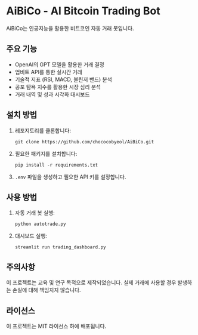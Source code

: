 # AiBiCo - AI Bitcoin Trading Bot

AiBiCo는 인공지능을 활용한 비트코인 자동 거래 봇입니다.

## 주요 기능

- OpenAI의 GPT 모델을 활용한 거래 결정
- 업비트 API를 통한 실시간 거래
- 기술적 지표 (RSI, MACD, 볼린저 밴드) 분석
- 공포 탐욕 지수를 활용한 시장 심리 분석
- 거래 내역 및 성과 시각화 대시보드

## 설치 방법

1. 레포지토리를 클론합니다:
   ```
   git clone https://github.com/chococobyeol/AiBiCo.git
   ```

2. 필요한 패키지를 설치합니다:
   ```
   pip install -r requirements.txt
   ```

3. `.env` 파일을 생성하고 필요한 API 키를 설정합니다.

## 사용 방법

1. 자동 거래 봇 실행:
   ```
   python autotrade.py
   ```

2. 대시보드 실행:
   ```
   streamlit run trading_dashboard.py
   ```

## 주의사항

이 프로젝트는 교육 및 연구 목적으로 제작되었습니다. 실제 거래에 사용할 경우 발생하는 손실에 대해 책임지지 않습니다.

## 라이선스

이 프로젝트는 MIT 라이선스 하에 배포됩니다.

